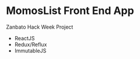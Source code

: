 MomosList Front End App
=======================

Zanbato Hack Week Project

* ReactJS
* Redux/Reflux
* ImmutableJS
